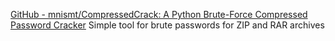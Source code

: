 
[GitHub - mnismt/CompressedCrack: A Python Brute-Force Compressed Password Cracker](https://github.com/mnismt/CompressedCrack)
Simple tool for brute passwords for ZIP and RAR archives

